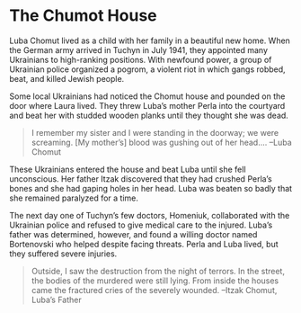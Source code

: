 # The Chumot House

Luba Chomut lived as a child with her family in a beautiful new home. When the German army arrived in Tuchyn in July 1941, they appointed many Ukrainians to high-ranking positions. With newfound power, a group of Ukrainian police organized a pogrom, a violent riot in which gangs robbed, beat, and killed Jewish people.  

Some local Ukrainians had noticed the Chomut house and pounded on the door where Laura lived. They threw Luba’s mother Perla into the courtyard and beat her with studded wooden planks until they thought she was dead.

> I remember my sister and I were standing in the doorway; we were screaming. [My mother’s] blood was gushing out of her head….
–Luba Chomut

These Ukrainians entered the house and beat Luba until she fell unconscious. Her father Itzak discovered that they had crushed Perla’s bones and she had gaping holes in her head. Luba was beaten so badly that she remained paralyzed for a time.

The next day one of Tuchyn’s few doctors, Homeniuk, collaborated with the Ukrainian police and refused to give medical care to the injured. Luba’s father was determined, however, and found a willing doctor named Bortenovski who helped despite facing threats. Perla and Luba lived, but they suffered severe injuries. 

> Outside, I saw the destruction from the night of terrors. In the street, the bodies of the murdered were still lying. From inside the houses came the fractured cries of the severely wounded.
–Itzak Chomut, Luba’s Father




